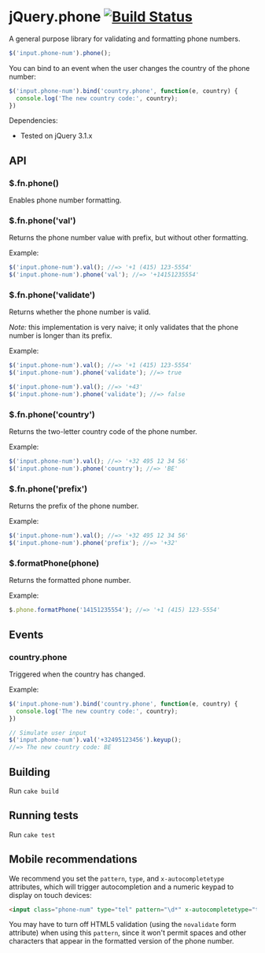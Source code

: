 # jQuery.phone [![Build Status](https://travis-ci.org/ellisio/jquery.phone.svg?branch=master)](https://travis-ci.org/ellisio/jquery.phone)

A general purpose library for validating and formatting phone numbers.

``` javascript
$('input.phone-num').phone();
```

You can bind to an event when the user changes the country of the phone number:

``` javascript
$('input.phone-num').bind('country.phone', function(e, country) {
  console.log('The new country code:', country);
})
```

Dependencies:

* Tested on jQuery 3.1.x

## API

### $.fn.phone()

Enables phone number formatting.

### $.fn.phone('val')

Returns the phone number value with prefix, but without other formatting.

Example:

``` javascript
$('input.phone-num').val(); //=> '+1 (415) 123-5554'
$('input.phone-num').phone('val'); //=> '+14151235554'
```

### $.fn.phone('validate')

Returns whether the phone number is valid.

*Note:* this implementation is very naive; it only validates that the phone number is longer than its prefix.

Example:

``` javascript
$('input.phone-num').val(); //=> '+1 (415) 123-5554'
$('input.phone-num').phone('validate'); //=> true

$('input.phone-num').val(); //=> '+43'
$('input.phone-num').phone('validate'); //=> false
```

### $.fn.phone('country')

Returns the two-letter country code of the phone number.

Example:

``` javascript
$('input.phone-num').val(); //=> '+32 495 12 34 56'
$('input.phone-num').phone('country'); //=> 'BE'
```

### $.fn.phone('prefix')

Returns the prefix of the phone number.

Example:

``` javascript
$('input.phone-num').val(); //=> '+32 495 12 34 56'
$('input.phone-num').phone('prefix'); //=> '+32'
```

### $.formatPhone(phone)

Returns the formatted phone number.

Example:

``` javascript
$.phone.formatPhone('14151235554'); //=> '+1 (415) 123-5554'
```

## Events

### country.phone

Triggered when the country has changed.

Example:

``` javascript
$('input.phone-num').bind('country.phone', function(e, country) {
  console.log('The new country code:', country);
})

// Simulate user input
$('input.phone-num').val('+32495123456').keyup();
//=> The new country code: BE
```

## Building

Run `cake build`

## Running tests

Run `cake test`

## Mobile recommendations

We recommend you set the `pattern`, `type`, and `x-autocompletetype` attributes, which will trigger autocompletion and a numeric keypad to display on touch devices:

``` html
<input class="phone-num" type="tel" pattern="\d*" x-autocompletetype="tel">
```

You may have to turn off HTML5 validation (using the `novalidate` form attribute) when using this `pattern`, since it won't permit spaces and other characters that appear in the formatted version of the phone number.
